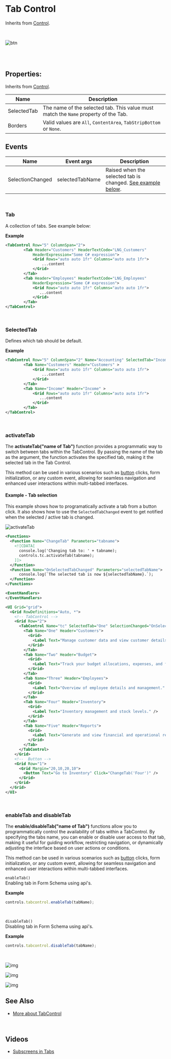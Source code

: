 # Tab Control

Inherits from [Control](control.md).

<br/>

![btn](https://profitbasedocs.blob.core.windows.net/images/onTappedTab0.png)

<br/>

<br/>

## Properties:

Inherits from [Control](control.md).

| Name         |  Description                        |
|--------------|-------------------------------------|
| SelectedTab  | The name of the selected tab. This value must match the `Name` property of the Tab. |
| Borders      | Valid values are `All`, `ContentArea`, `TabStripBottom` or `None`.                  |

## Events

| Name             | Event args      |  Description                        |
|------------------|-----------------|-------------------------------------|
| SelectionChanged | selectedTabName | Raised when the selected tab is changed. [See example below](#example---tab-selection). |

<br/>

### Tab

A collection of tabs. See example below:

**Example**

```xml
<TabControl Row="5" ColumnSpan="2">
        <Tab Header="Customers" HeaderTextCode="LNG_Customers"
            HeaderExpression="Some C# expression">
            <Grid Rows="auto auto 1fr" Columns="auto auto 1fr">
                ...content
            </Grid>
        </Tab>
        <Tab Header="Employees" HeaderTextCode="LNG_Employees"
            HeaderExpression="Some C# expression">
            <Grid Rows="auto auto 1fr" Columns="auto auto 1fr">
               ...content
            </Grid>
        </Tab>
</TabControl>
```

<br/>

### SelectedTab

Defines which tab should be default.

**Example**

```xml
<TabControl Row="5" ColumnSpan="2" Name="Accounting" SelectedTab="Income">
        <Tab Name="Customers" Header="Customers" >
            <Grid Rows="auto auto 1fr" Columns="auto auto 1fr">
                ...content
            </Grid>
        </Tab>
        <Tab Name="Income" Header="Income" >
            <Grid Rows="auto auto 1fr" Columns="auto auto 1fr">
               ...content
            </Grid>
        </Tab>
</TabControl>
```

<br/>

### activateTab

The **activateTab("name of Tab")** function provides a programmatic way to switch between tabs within the TabControl. By passing the name of the tab as the argument, the function activates the specified tab, making it the selected tab in the Tab Control.

This method can be used in various scenarios such as [button](button.md) clicks, form initialization, or any custom event, allowing for seamless navigation and enhanced user interactions within multi-tabbed interfaces.

#### Example - Tab selection

This example shows how to programatically activate a tab from a button click. It also shows how to use the `SelectedTabChanged` event to get notified when the selected / active tab is changed.

![activateTab](https://profitbasedocs.blob.core.windows.net/images/activateTab.png)

```xml
<Functions>
  <Function Name="ChangeTab" Parameters="tabname">
    <![CDATA[
      console.log('Changing tab to: ' + tabname);
      controls.tc.activateTab(tabname);
    ]]>
  </Function>
  <Function Name="OnSelectedTabChanged" Parameters="selectedTabName">    
      console.log(`The selected tab is now ${selectedTabName}.`); 
  </Function>
</Functions>

<EventHandlers>
</EventHandlers>

<UI Grid="grid">
  <Grid RowDefinitions="Auto, *">
    <!-- TabControl -->
    <Grid Row="2">
      <TabControl Name="tc" SelectedTab="One" SelectionChanged="OnSelectedTabChanged">
        <Tab Name="One" Header="Customers">
          <Grid>
            <Label Text="Manage customer data and view customer details." />
          </Grid>
        </Tab>
        <Tab Name="Two" Header="Budget">
          <Grid>
            <Label Text="Track your budget allocations, expenses, and forecasts." />
          </Grid>
        </Tab>
        <Tab Name="Three" Header="Employees">
          <Grid>
            <Label Text="Overview of employee details and management." />
          </Grid>
        </Tab>
        <Tab Name="Four" Header="Inventory">
          <Grid>
            <Label Text="Inventory management and stock levels." />
          </Grid>
        </Tab>
        <Tab Name="Five" Header="Reports">
          <Grid>
            <Label Text="Generate and view financial and operational reports." />
          </Grid>
        </Tab>
      </TabControl>
    </Grid>
    <!--  Button -->
    <Grid Row="1">
      <Grid Margin="20,10,20,10">
        <Button Text="Go to Inventory" Click="ChangeTab('Four')" />
      </Grid>
    </Grid>
  </Grid>
</UI>

```

<br/>


### enableTab and disableTab

The **enable/disableTab("name of Tab")** functions allow you to programmatically control the availability of tabs within a TabControl. By specifying the tabs name, you can enable or disable user access to that tab, making it useful for guiding workflow, restricting navigation, or dynamically adjusting the interface based on user actions or conditions.

This method can be used in various scenarios such as [button](button.md) clicks, form initialization, or any custom event, allowing for seamless navigation and enhanced user interactions within multi-tabbed interfaces.


`enableTab()`  
Enabling tab in Form Schema using api's.

**Example**

```js
controls.tabcontrol.enableTab(tabName);
```

<br/>

`disableTab()`  
Disabling tab in Form Schema using api's.

**Example**

```js
controls.tabcontrol.disableTab(tabName);
```

<br/>

![img](/images/invision/enableTabAPI1.png)

![img](/images/invision/enableTabAPI2.png)

![img](/images/invision/enableTabAPI3.png)



## See Also

- [More about TabControl](../../../workbooks/components/uielements/tabcontrol.md)

<br/>

## Videos

- [Subscreens in Tabs](../../../../videos/workbooks.md)
